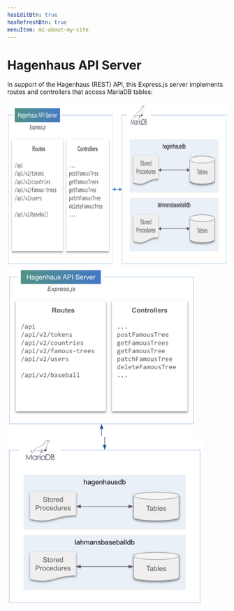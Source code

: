 ```yaml
---
hasEditBtn: true
hasRefreshBtn: true
menuItem: mi-about-my-site
---
```


# Hagenhaus API Server

In support of the Hagenhaus (REST) API, this Express.js server implements routes and controllers that access MariaDB tables:

<div class="mb-3">
  <div class="d-none d-md-block">
    <div><img src="server-h.png" class="img-fluid d-block" width="900" height="376"; loading="lazy"></div>
  </div>
  <div class="d-md-none">
    <div><img src="server-v1.png" class="img-fluid d-block" height="384"; loading="lazy"></div>
    <div><img src="server-v2.png" class="img-fluid d-block" height="384"; loading="lazy"></div>
  </div>
</div>